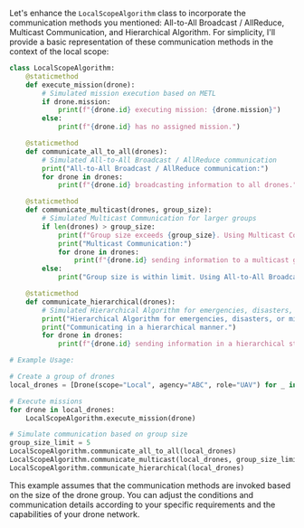 Let's enhance the `LocalScopeAlgorithm` class to incorporate the communication methods you mentioned: All-to-All Broadcast / AllReduce, Multicast Communication, and Hierarchical Algorithm. For simplicity, I'll provide a basic representation of these communication methods in the context of the local scope:

```python
class LocalScopeAlgorithm:
    @staticmethod
    def execute_mission(drone):
        # Simulated mission execution based on METL
        if drone.mission:
            print(f"{drone.id} executing mission: {drone.mission}")
        else:
            print(f"{drone.id} has no assigned mission.")

    @staticmethod
    def communicate_all_to_all(drones):
        # Simulated All-to-All Broadcast / AllReduce communication
        print("All-to-All Broadcast / AllReduce communication:")
        for drone in drones:
            print(f"{drone.id} broadcasting information to all drones.")

    @staticmethod
    def communicate_multicast(drones, group_size):
        # Simulated Multicast Communication for larger groups
        if len(drones) > group_size:
            print(f"Group size exceeds {group_size}. Using Multicast Communication.")
            print("Multicast Communication:")
            for drone in drones:
                print(f"{drone.id} sending information to a multicast group.")
        else:
            print("Group size is within limit. Using All-to-All Broadcast / AllReduce.")

    @staticmethod
    def communicate_hierarchical(drones):
        # Simulated Hierarchical Algorithm for emergencies, disasters, or military action
        print("Hierarchical Algorithm for emergencies, disasters, or military action:")
        print("Communicating in a hierarchical manner.")
        for drone in drones:
            print(f"{drone.id} sending information in a hierarchical structure.")

# Example Usage:

# Create a group of drones
local_drones = [Drone(scope="Local", agency="ABC", role="UAV") for _ in range(8)]

# Execute missions
for drone in local_drones:
    LocalScopeAlgorithm.execute_mission(drone)

# Simulate communication based on group size
group_size_limit = 5
LocalScopeAlgorithm.communicate_all_to_all(local_drones)
LocalScopeAlgorithm.communicate_multicast(local_drones, group_size_limit)
LocalScopeAlgorithm.communicate_hierarchical(local_drones)
```

This example assumes that the communication methods are invoked based on the size of the drone group. You can adjust the conditions and communication details according to your specific requirements and the capabilities of your drone network.